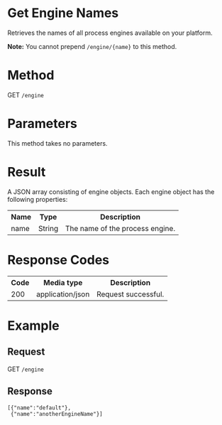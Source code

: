 # Get Engine Names

Retrieves the names of all process engines available on your platform.

__Note:__ You cannot prepend `/engine/{name}` to this method.


# Method

GET `/engine`


# Parameters

This method takes no parameters.


# Result

A JSON array consisting of engine objects.
Each engine object has the following properties:

<table class="table table-striped">
  <tr>
    <th>Name</th>
    <th>Type</th>
    <th>Description</th>
  </tr>
  <tr>
    <td>name</td>
    <td>String</td>
    <td>The name of the process engine.</td>
  </tr>
</table>


# Response Codes

<table class="table table-striped">
  <tr>
    <th>Code</th>
    <th>Media type</th>
    <th>Description</th>
  </tr>
  <tr>
    <td>200</td>
    <td>application/json</td>
    <td>Request successful.</td>
  </tr>
</table>


# Example

## Request

GET `/engine`

## Response

    [{"name":"default"},
     {"name":"anotherEngineName"}]
